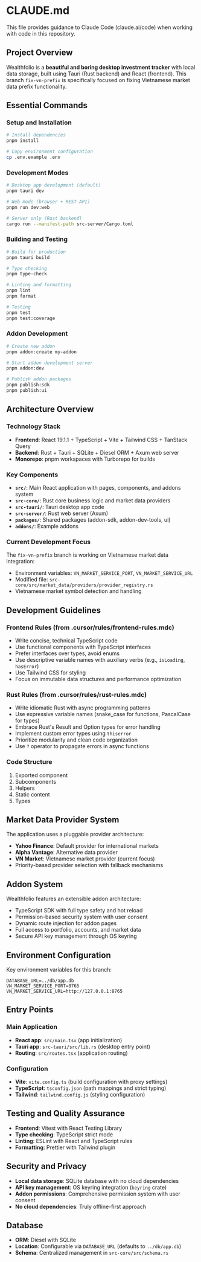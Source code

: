 # CLAUDE.md

This file provides guidance to Claude Code (claude.ai/code) when working with code in this repository.

## Project Overview

Wealthfolio is a **beautiful and boring desktop investment tracker** with local data storage, built using Tauri (Rust backend) and React (frontend). This branch `fix-vn-prefix` is specifically focused on fixing Vietnamese market data prefix functionality.

## Essential Commands

### Setup and Installation
```bash
# Install dependencies
pnpm install

# Copy environment configuration
cp .env.example .env
```

### Development Modes
```bash
# Desktop app development (default)
pnpm tauri dev

# Web mode (browser + REST API)
pnpm run dev:web

# Server only (Rust backend)
cargo run --manifest-path src-server/Cargo.toml
```

### Building and Testing
```bash
# Build for production
pnpm tauri build

# Type checking
pnpm type-check

# Linting and formatting
pnpm lint
pnpm format

# Testing
pnpm test
pnpm test:coverage
```

### Addon Development
```bash
# Create new addon
pnpm addon:create my-addon

# Start addon development server
pnpm addon:dev

# Publish addon packages
pnpm publish:sdk
pnpm publish:ui
```

## Architecture Overview

### Technology Stack
- **Frontend**: React 19.1.1 + TypeScript + Vite + Tailwind CSS + TanStack Query
- **Backend**: Rust + Tauri + SQLite + Diesel ORM + Axum web server
- **Monorepo**: pnpm workspaces with Turborepo for builds

### Key Components
- **`src/`**: Main React application with pages, components, and addons system
- **`src-core/`**: Rust core business logic and market data providers
- **`src-tauri/`**: Tauri desktop app code
- **`src-server/`**: Rust web server (Axum)
- **`packages/`**: Shared packages (addon-sdk, addon-dev-tools, ui)
- **`addons/`**: Example addons

### Current Development Focus
The `fix-vn-prefix` branch is working on Vietnamese market data integration:
- Environment variables: `VN_MARKET_SERVICE_PORT`, `VN_MARKET_SERVICE_URL`
- Modified file: `src-core/src/market_data/providers/provider_registry.rs`
- Vietnamese market symbol detection and handling

## Development Guidelines

### Frontend Rules (from .cursor/rules/frontend-rules.mdc)
- Write concise, technical TypeScript code
- Use functional components with TypeScript interfaces
- Prefer interfaces over types, avoid enums
- Use descriptive variable names with auxiliary verbs (e.g., `isLoading`, `hasError`)
- Use Tailwind CSS for styling
- Focus on immutable data structures and performance optimization

### Rust Rules (from .cursor/rules/rust-rules.mdc)
- Write idiomatic Rust with async programming patterns
- Use expressive variable names (snake_case for functions, PascalCase for types)
- Embrace Rust's Result and Option types for error handling
- Implement custom error types using `thiserror`
- Prioritize modularity and clean code organization
- Use `?` operator to propagate errors in async functions

### Code Structure
1. Exported component
2. Subcomponents
3. Helpers
4. Static content
5. Types

## Market Data Provider System

The application uses a pluggable provider architecture:
- **Yahoo Finance**: Default provider for international markets
- **Alpha Vantage**: Alternative data provider
- **VN Market**: Vietnamese market provider (current focus)
- Priority-based provider selection with fallback mechanisms

## Addon System

Wealthfolio features an extensible addon architecture:
- TypeScript SDK with full type safety and hot reload
- Permission-based security system with user consent
- Dynamic route injection for addon pages
- Full access to portfolio, accounts, and market data
- Secure API key management through OS keyring

## Environment Configuration

Key environment variables for this branch:
```env
DATABASE_URL=../db/app.db
VN_MARKET_SERVICE_PORT=8765
VN_MARKET_SERVICE_URL=http://127.0.0.1:8765
```

## Entry Points

### Main Application
- **React app**: `src/main.tsx` (app initialization)
- **Tauri app**: `src-tauri/src/lib.rs` (desktop entry point)
- **Routing**: `src/routes.tsx` (application routing)

### Configuration
- **Vite**: `vite.config.ts` (build configuration with proxy settings)
- **TypeScript**: `tsconfig.json` (path mappings and strict typing)
- **Tailwind**: `tailwind.config.js` (styling configuration)

## Testing and Quality Assurance

- **Frontend**: Vitest with React Testing Library
- **Type checking**: TypeScript strict mode
- **Linting**: ESLint with React and TypeScript rules
- **Formatting**: Prettier with Tailwind plugin

## Security and Privacy

- **Local data storage**: SQLite database with no cloud dependencies
- **API key management**: OS keyring integration (`keyring` crate)
- **Addon permissions**: Comprehensive permission system with user consent
- **No cloud dependencies**: Truly offline-first approach

## Database

- **ORM**: Diesel with SQLite
- **Location**: Configurable via `DATABASE_URL` (defaults to `../db/app.db`)
- **Schema**: Centralized management in `src-core/src/schema.rs`